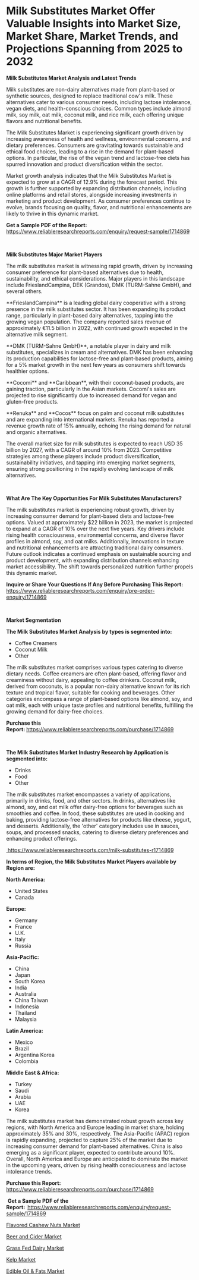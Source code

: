 <p><h1>Milk Substitutes Market Offer Valuable Insights into Market Size, Market Share, Market Trends, and Projections Spanning from 2025 to 2032</h1></p><p><strong>Milk Substitutes Market Analysis and Latest Trends</strong></p>
<p><p>Milk substitutes are non-dairy alternatives made from plant-based or synthetic sources, designed to replace traditional cow's milk. These alternatives cater to various consumer needs, including lactose intolerance, vegan diets, and health-conscious choices. Common types include almond milk, soy milk, oat milk, coconut milk, and rice milk, each offering unique flavors and nutritional benefits.</p><p>The Milk Substitutes Market is experiencing significant growth driven by increasing awareness of health and wellness, environmental concerns, and dietary preferences. Consumers are gravitating towards sustainable and ethical food choices, leading to a rise in the demand for plant-based options. In particular, the rise of the vegan trend and lactose-free diets has spurred innovation and product diversification within the sector.</p><p>Market growth analysis indicates that the Milk Substitutes Market is expected to grow at a CAGR of 12.9% during the forecast period. This growth is further supported by expanding distribution channels, including online platforms and retail stores, alongside increasing investments in marketing and product development. As consumer preferences continue to evolve, brands focusing on quality, flavor, and nutritional enhancements are likely to thrive in this dynamic market.</p></p>
<p><strong>Get a Sample PDF of the Report:&nbsp;</strong> <a href="https://www.reliableresearchreports.com/enquiry/request-sample/1714869?utm_campaign=24&utm_medium=2&utm_source=Github&utm_content=ia&utm_term=15022025&utm_id=milk-substitutes">https://www.reliableresearchreports.com/enquiry/request-sample/1714869</a></p>
<p>&nbsp;</p>
<p><strong>Milk Substitutes Major Market Players</strong></p>
<p><p>The milk substitutes market is witnessing rapid growth, driven by increasing consumer preference for plant-based alternatives due to health, sustainability, and ethical considerations. Major players in this landscape include FrieslandCampina, DEK (Grandos), DMK (TURM-Sahne GmbH), and several others.</p><p>**FrieslandCampina** is a leading global dairy cooperative with a strong presence in the milk substitutes sector. It has been expanding its product range, particularly in plant-based dairy alternatives, tapping into the growing vegan population. The company reported sales revenue of approximately €11.5 billion in 2022, with continued growth expected in the alternative milk segment.</p><p>**DMK (TURM-Sahne GmbH)**, a notable player in dairy and milk substitutes, specializes in cream and alternatives. DMK has been enhancing its production capabilities for lactose-free and plant-based products, aiming for a 5% market growth in the next few years as consumers shift towards healthier options.</p><p>**Cocomi** and **Caribbean**, with their coconut-based products, are gaining traction, particularly in the Asian markets. Cocomi's sales are projected to rise significantly due to increased demand for vegan and gluten-free products.</p><p>**Renuka** and **Cocos** focus on palm and coconut milk substitutes and are expanding into international markets. Renuka has reported a revenue growth rate of 15% annually, echoing the rising demand for natural and organic alternatives.</p><p>The overall market size for milk substitutes is expected to reach USD 35 billion by 2027, with a CAGR of around 10% from 2023. Competitive strategies among these players include product diversification, sustainability initiatives, and tapping into emerging market segments, ensuring strong positioning in the rapidly evolving landscape of milk alternatives.</p></p>
<p>&nbsp;</p>
<p><strong>What Are The Key Opportunities For Milk Substitutes Manufacturers?</strong></p>
<p><p>The milk substitutes market is experiencing robust growth, driven by increasing consumer demand for plant-based diets and lactose-free options. Valued at approximately $22 billion in 2023, the market is projected to expand at a CAGR of 10% over the next five years. Key drivers include rising health consciousness, environmental concerns, and diverse flavor profiles in almond, soy, and oat milks. Additionally, innovations in texture and nutritional enhancements are attracting traditional dairy consumers. Future outlook indicates a continued emphasis on sustainable sourcing and product development, with expanding distribution channels enhancing market accessibility. The shift towards personalized nutrition further propels this dynamic market.</p></p>
<p><strong>Inquire or Share Your Questions If Any Before Purchasing This Report:</strong> <a href="https://www.reliableresearchreports.com/enquiry/pre-order-enquiry/1714869?utm_campaign=24&utm_medium=2&utm_source=Github&utm_content=ia&utm_term=15022025&utm_id=milk-substitutes">https://www.reliableresearchreports.com/enquiry/pre-order-enquiry/1714869</a></p>
<p>&nbsp;</p>
<p><strong>Market Segmentation</strong></p>
<p><strong>The Milk Substitutes Market Analysis by types is segmented into:</strong></p>
<p><ul><li>Coffee Creamers</li><li>Coconut Milk</li><li>Other</li></ul></p>
<p><p>The milk substitutes market comprises various types catering to diverse dietary needs. Coffee creamers are often plant-based, offering flavor and creaminess without dairy, appealing to coffee drinkers. Coconut milk, derived from coconuts, is a popular non-dairy alternative known for its rich texture and tropical flavor, suitable for cooking and beverages. Other categories encompass a range of plant-based options like almond, soy, and oat milk, each with unique taste profiles and nutritional benefits, fulfilling the growing demand for dairy-free choices.</p></p>
<p><strong>Purchase this Report:&nbsp;</strong><a href="https://www.reliableresearchreports.com/purchase/1714869?utm_campaign=24&utm_medium=2&utm_source=Github&utm_content=ia&utm_term=15022025&utm_id=milk-substitutes">https://www.reliableresearchreports.com/purchase/1714869</a></p>
<p>&nbsp;</p>
<p><strong>The Milk Substitutes Market Industry Research by Application is segmented into:</strong></p>
<p><ul><li>Drinks</li><li>Food</li><li>Other</li></ul></p>
<p><p>The milk substitutes market encompasses a variety of applications, primarily in drinks, food, and other sectors. In drinks, alternatives like almond, soy, and oat milk offer dairy-free options for beverages such as smoothies and coffee. In food, these substitutes are used in cooking and baking, providing lactose-free alternatives for products like cheese, yogurt, and desserts. Additionally, the 'other' category includes use in sauces, soups, and processed snacks, catering to diverse dietary preferences and enhancing product offerings.</p></p>
<p><a href="https://www.reliableresearchreports.com/milk-substitutes-r1714869?utm_campaign=24&utm_medium=2&utm_source=Github&utm_content=ia&utm_term=15022025&utm_id=milk-substitutes">&nbsp;https://www.reliableresearchreports.com/milk-substitutes-r1714869</a></p>
<p><strong>In terms of Region, the Milk Substitutes Market Players available by Region are:</strong></p>
<p>
    <p> <strong> North America: </strong>
        <ul>
            <li>United States</li>
            <li>Canada</li>
        </ul>
        </p> 
    <p> <strong> Europe: </strong>
        <ul>
            <li>Germany</li>
            <li>France</li>
            <li>U.K.</li>
            <li>Italy</li>
            <li>Russia</li>
        </ul>
        </p> 
    <p> <strong> Asia-Pacific: </strong>
        <ul>
            <li>China</li>
            <li>Japan</li>
            <li>South Korea</li>
            <li>India</li>
            <li>Australia</li>
            <li>China Taiwan</li>
            <li>Indonesia</li>
            <li>Thailand</li>
            <li>Malaysia</li>
        </ul>
        </p> 
    <p> <strong> Latin America: </strong>
        <ul>
            <li>Mexico</li>
            <li>Brazil</li>
            <li>Argentina Korea</li>
            <li>Colombia</li>
        </ul>
        </p> 
    <p> <strong> Middle East & Africa: </strong>
        <ul>
            <li>Turkey</li>
            <li>Saudi</li>
            <li>Arabia</li>
            <li>UAE</li>
            <li>Korea</li>
        </ul>
    </p>
    </p>
<p><p>The milk substitutes market has demonstrated robust growth across key regions, with North America and Europe leading in market share, holding approximately 35% and 30%, respectively. The Asia-Pacific (APAC) region is rapidly expanding, projected to capture 25% of the market due to increasing consumer demand for plant-based alternatives. China is also emerging as a significant player, expected to contribute around 10%. Overall, North America and Europe are anticipated to dominate the market in the upcoming years, driven by rising health consciousness and lactose intolerance trends.</p></p>
<p><strong>Purchase this Report: </strong><a href="https://www.reliableresearchreports.com/purchase/1714869?utm_campaign=24&utm_medium=2&utm_source=Github&utm_content=ia&utm_term=15022025&utm_id=milk-substitutes">https://www.reliableresearchreports.com/purchase/1714869</a></p>
<p>&nbsp;<strong>Get a Sample PDF of the Report:&nbsp;&nbsp;</strong><a href="https://www.reliableresearchreports.com/enquiry/request-sample/1714869?utm_campaign=24&utm_medium=2&utm_source=Github&utm_content=ia&utm_term=15022025&utm_id=milk-substitutes">https://www.reliableresearchreports.com/enquiry/request-sample/1714869</a></p>
<p><strong></strong></p>
<p><p><a href="https://github.com/haaszgettre6/Market-Research-Report-List-1/blob/main/flavored-cashew-nuts-market.md?utm_campaign=24&utm_medium=2&utm_source=Github&utm_content=ia&utm_term=15022025&utm_id=milk-substitutes">Flavored Cashew Nuts Market</a></p><p><a href="https://github.com/qetelosooya/Market-Research-Report-List-1/blob/main/beer-and-cider-market.md?utm_campaign=24&utm_medium=2&utm_source=Github&utm_content=ia&utm_term=15022025&utm_id=milk-substitutes">Beer and Cider Market</a></p><p><a href="https://github.com/boitafbg/Market-Research-Report-List-1/blob/main/grass-fed-dairy-market.md?utm_campaign=24&utm_medium=2&utm_source=Github&utm_content=ia&utm_term=15022025&utm_id=milk-substitutes">Grass Fed Dairy Market</a></p><p><a href="https://github.com/zanoligarav/Market-Research-Report-List-1/blob/main/kelp-market.md?utm_campaign=24&utm_medium=2&utm_source=Github&utm_content=ia&utm_term=15022025&utm_id=milk-substitutes">Kelp Market</a></p><p><a href="https://github.com/curinbucan9/Market-Research-Report-List-1/blob/main/edible-oil-fats-market.md?utm_campaign=24&utm_medium=2&utm_source=Github&utm_content=ia&utm_term=15022025&utm_id=milk-substitutes">Edible Oil & Fats Market</a></p></p>